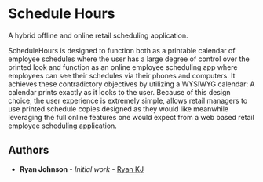 # Schedule Hours

A hybrid offline and online retail scheduling application.

ScheduleHours is designed to function both as a printable calendar of employee schedules where the user has a large degree of control over the printed look and function as an online employee scheduling app where employees can see their schedules via their phones and computers. It achieves these contradictory objectives by utilizing a WYSIWYG calendar: A calendar prints exactly as it looks to the user. Because of this design choice, the user experience is extremely simple, allows retail managers to use printed schedule copies designed as they would like meanwhile leveraging the full online features one would expect from a web based retail employee scheduling application.

## Authors

* **Ryan Johnson** - *Initial work* - [Ryan KJ](https://github.com/RyanKJ)